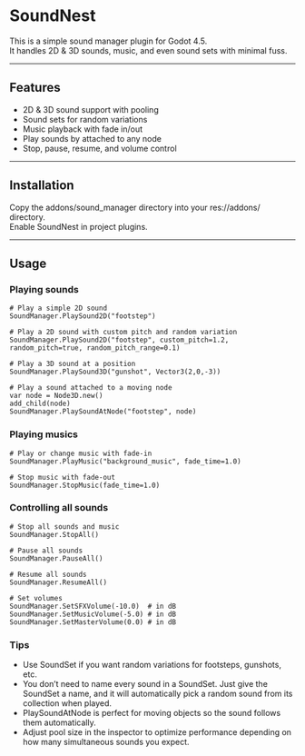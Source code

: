 # SoundNest

This is a simple sound manager plugin for Godot 4.5.  
It handles 2D & 3D sounds, music, and even sound sets with minimal fuss. 

---

## Features

- 2D & 3D sound support with pooling  
- Sound sets for random variations  
- Music playback with fade in/out  
- Play sounds by attached to any node 
- Stop, pause, resume, and volume control  

---

## Installation
Copy the addons/sound_manager directory into your res://addons/ directory.  
Enable SoundNest in project plugins.

---

## Usage

### Playing sounds

```gdscript
# Play a simple 2D sound
SoundManager.PlaySound2D("footstep")

# Play a 2D sound with custom pitch and random variation
SoundManager.PlaySound2D("footstep", custom_pitch=1.2, random_pitch=true, random_pitch_range=0.1)

# Play a 3D sound at a position
SoundManager.PlaySound3D("gunshot", Vector3(2,0,-3))

# Play a sound attached to a moving node
var node = Node3D.new()
add_child(node)
SoundManager.PlaySoundAtNode("footstep", node)
```
### Playing musics

```gdscript
# Play or change music with fade-in 
SoundManager.PlayMusic("background_music", fade_time=1.0)

# Stop music with fade-out
SoundManager.StopMusic(fade_time=1.0)
```

### Controlling all sounds
```gdscript
# Stop all sounds and music
SoundManager.StopAll()

# Pause all sounds
SoundManager.PauseAll()

# Resume all sounds
SoundManager.ResumeAll()

# Set volumes
SoundManager.SetSFXVolume(-10.0)  # in dB
SoundManager.SetMusicVolume(-5.0) # in dB
SoundManager.SetMasterVolume(0.0) # in dB
```

### Tips
- Use SoundSet if you want random variations for footsteps, gunshots, etc. 
- You don’t need to name every sound in a SoundSet. Just give the SoundSet a name, and it will automatically pick a random sound from its collection when played.  
- PlaySoundAtNode is perfect for moving objects so the sound follows them automatically.
- Adjust pool size in the inspector to optimize performance depending on how many simultaneous sounds you expect.
